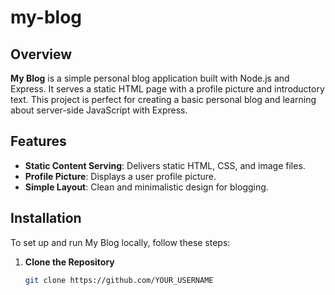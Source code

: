 # my-blog

## Overview

**My Blog** is a simple personal blog application built with Node.js and Express. It serves a static HTML page with a profile picture and introductory text. This project is perfect for creating a basic personal blog and learning about server-side JavaScript with Express.

## Features

- **Static Content Serving**: Delivers static HTML, CSS, and image files.
- **Profile Picture**: Displays a user profile picture.
- **Simple Layout**: Clean and minimalistic design for blogging.

## Installation

To set up and run My Blog locally, follow these steps:

1. **Clone the Repository**

   ```bash
   git clone https://github.com/YOUR_USERNAME
